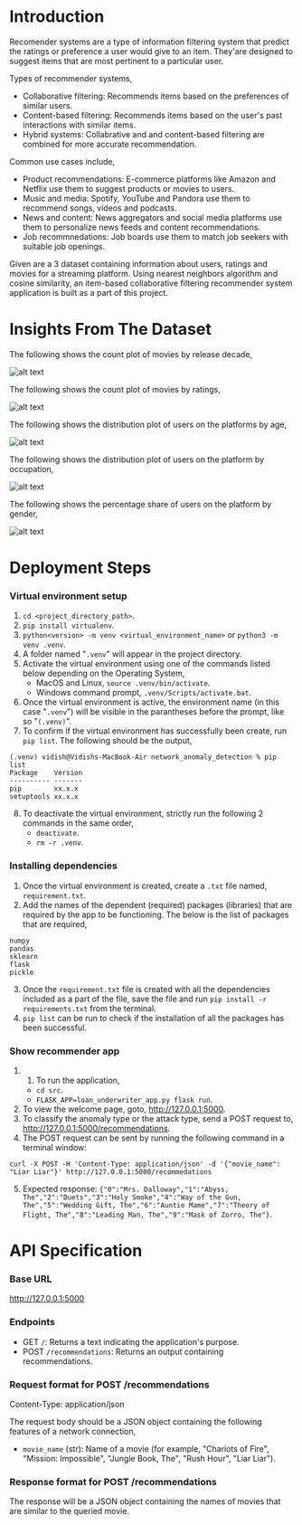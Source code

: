 # Introduction
Recomender systems are a type of information filtering system that predict the ratings or preference a user would give to an item. They'are designed to suggest items that are most pertinent to a particular user.

Types of recommender systems,
- Collaborative filtering: Recommends items based on the preferences of similar users.
- Content-based filtering: Recommends items based on the user's past interactions with similar items.
- Hybrid systems: Collabrative and and content-based filtering are combined for more accurate recommendation.

Common use cases include,
- Product recommendations: E-commerce platforms like Amazon and Netflix use them to suggest products or movies to users.
- Music and media: Spotify, YouTube and Pandora use them to recommend songs, videos and podcasts.
- News and content: News aggregators and social media platforms use them to personalize news feeds and content recommendations.
- Job recommnedations: Job boards use them to match job seekers with suitable job openings.

Given are a 3 dataset containing information about users, ratings and movies for a streaming platform. Using nearest neighbors algorithm and cosine similarity, an item-based collaborative filtering recommender system application is built as a part of this project.

# Insights From The Dataset
The following shows the count plot of movies by release decade,

![alt text](artifacts/count_of_movies_by_release_decade.png)

The following shows the count plot of movies by ratings,

![alt text](artifacts/count_plot_of_movies_by_ratings.png)

The following shows the distribution plot of users on the platforms by age,

![alt text](artifacts/distribution_of_users_by_age.png)

The following shows the distribution plot of users on the platform by occupation,

![alt text](artifacts/distribution_of_users_by_occupation.png)

The following shows the percentage share of users on the platform by gender,

![alt text](artifacts/percentage_share_of_users_by_gender.png)

# Deployment Steps
### Virtual environment setup
1. `cd <project_directory_path>`.
2. `pip install virtualenv`.
3. `python<version> -m venv <virtual_environment_name>` or `python3 -m venv .venv`.
4. A folder named "`.venv`" will appear in the project directory.
5. Activate the virtual environment using one of the commands listed below depending on the Operating System,
    - MacOS and Linux, `source .venv/bin/activate`.
    - Windows command prompt, `.venv/Scripts/activate.bat`.
6. Once the virtual environment is active, the environment name (in this case "`.venv`") will be visible in the parantheses before the prompt, like so "`(.venv)`".
7. To confirm if the virtual environment has successfully been create, run `pip list`. The following should be the output,
```
(.venv) vidish@Vidishs-MacBook-Air network_anomaly_detection % pip list
Package    Version
---------- -------
pip        xx.x.x
setuptools xx.x.x
``` 
8. To deactivate the virtual environment, strictly run the following 2 commands in the same order,
    - `deactivate`.
    - `rm -r .venv`.

### Installing dependencies
1. Once the virtual environment is created, create a `.txt` file named, `requirement.txt`.
2. Add the names of the dependent (required) packages (libraries) that are required by the app to be functioning. The below is the list of packages that are required,
```
numpy
pandas
sklearn
flask
pickle
```
3. Once the `requirement.txt` file is created with all the dependencies included as a part of the file, save the file and run `pip install -r requirements.txt` from the terminal.
4. `pip list` can be run to check if the installation of all the packages has been successful.

### Show recommender app
1. 1. To run the application,
    - `cd src`.
    - `FLASK_APP=loan_underwriter_app.py flask run`.
2. To view the welcome page, goto, http://127.0.0.1:5000.
3. To classify the anomaly type or the attack type, send a POST request to, http://127.0.0.1:5000/recommendations.
4. The POST request can be sent by running the following command in a terminal window:
```
curl -X POST -H 'Content-Type: application/json' -d '{"movie_name": "Liar Liar"}' http://127.0.0.1:5000/recommedations
```
5. Expected response: `{"0":"Mrs. Dalloway","1":"Abyss, The","2":"Duets","3":"Holy Smoke","4":"Way of the Gun, The","5":"Wedding Gift, The","6":"Auntie Mame","7":"Theory of Flight, The","8":"Leading Man, The","9":"Mask of Zorro, The"}`.

# API Specification
### Base URL
http://127.0.0.1:5000

### Endpoints
- GET `/`: Returns a text indicating the application's purpose.
- POST `/recommendations`: Returns an output containing recommendations.

### Request format for POST /recommendations
Content-Type: application/json

The request body should be a JSON object containing the following features of a network connection,
- `movie_name` (str): Name of a movie (for example, "Chariots of Fire", "Mission: Impossible", "Jungle Book, The", "Rush Hour", "Liar Liar").

### Response format for POST /recommendations
The response will be a JSON object containing the names of movies that are similar to the queried movie.
